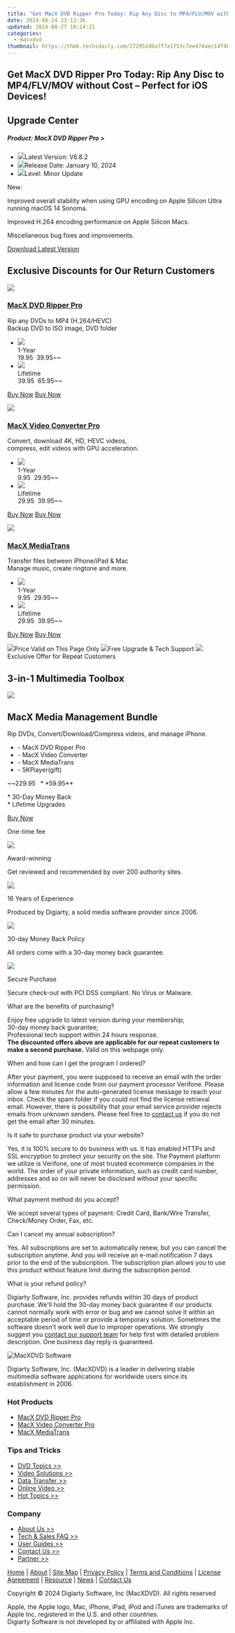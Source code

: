 ```yaml
---
title: "Get MacX DVD Ripper Pro Today: Rip Any Disc to MP4/FLV/MOV without Cost – Perfect for iOS Devices!"
date: 2024-08-24 23:13:36
updated: 2024-08-27 10:14:21
categories:
  - macxdvd
thumbnail: https://thmb.techidaily.com/272951d0a7f7a1f53c7ee474aec14f4b7a67f49064e3845b52b4ea1d0a9fa3cd.png
---
```


## Get MacX DVD Ripper Pro Today: Rip Any Disc to MP4/FLV/MOV without Cost – Perfect for iOS Devices!

## Upgrade Center

##### Product: MacX DVD Ripper Pro >

* ![](https://www.macxdvd.com/mac-dvd-ripper-pro/../image-style/registered-update/icon01.png)Latest Version: V6.8.2
* ![](https://www.macxdvd.com/mac-dvd-ripper-pro/../image-style/registered-update/icon02.png)Release Date: January 10, 2024
* ![](https://www.macxdvd.com/mac-dvd-ripper-pro/../image-style/registered-update/icon03.png)Level: Minor Update

New:

Improved overall stability when using GPU encoding on Apple Silicon Ultra running macOS 14 Sonoma.

Improved H.264 encoding performance on Apple Silicon Macs.

Miscellaneous bug fixes and improvements.

[Download Latest Version](https://tools.techidaily.com/macxdvd/products/) 



## Exclusive Discounts for Our Return Customers

![](https://www.macxdvd.com/mac-dvd-ripper-pro/../image-style/buy-tks/pro.png) 

### [MacX DVD Ripper Pro](https://tools.techidaily.com/macxdvd/products/)

Rip any DVDs to MP4 (H.264/HEVC)  
 Backup DVD to ISO image, DVD folder

* ![](https://www.macxdvd.com/mac-dvd-ripper-pro/../image-style/registered-update/selected-icon.png)  
1-Year  
$19.95  
~~$39.95~~
* ![](https://www.macxdvd.com/mac-dvd-ripper-pro/../image-style/registered-update/selected-icon.png)  
Lifetime  
$39.95  
~~$65.95~~

[Buy Now](https://estore.macxdvd.com/order/checkout.php?PRODS=37060137&QTY=1&CART=1&SHORT_FORM=1&COUPON=MODDRP1Y19&ORDERSTYLE=nLWsnpXPnHU%3D&DESIGN_TYPE=2&HIDEC=0&AFFILIATE=108875) [Buy Now](https://estore.macxdvd.com/order/checkout.php?PRODS=38483174&QTY=1&CART=1&SHORT_FORM=1&COUPON=MODDRPLT39&ORDERSTYLE=nLWsnpXPnHU%3D&DESIGN_TYPE=2&HIDEC=0&AFFILIATE=108875) 

![](https://www.macxdvd.com/mac-dvd-ripper-pro/../image-style/buy-tks/vc.png) 

### [MacX Video Converter Pro](https://tools.techidaily.com/macxdvd/products/)

Convert, download 4K, HD, HEVC videos,  
 compress, edit videos with GPU acceleration.

* ![](https://www.macxdvd.com/mac-dvd-ripper-pro/../image-style/registered-update/selected-icon.png)  
1-Year  
$9.95  
~~$29.95~~
* ![](https://www.macxdvd.com/mac-dvd-ripper-pro/../image-style/registered-update/selected-icon.png)  
Lifetime  
$29.95  
~~$39.95~~

[Buy Now](https://estore.macxdvd.com/order/checkout.php?PRODS=37060674&QTY=1&CART=1&SHORT_FORM=1&COUPON=MODVCP1Y9&ORDERSTYLE=nLWsnpXPnHU%3D&DESIGN_TYPE=2&HIDEC=0&AFFILIATE=108875) [Buy Now](https://estore.macxdvd.com/order/checkout.php?PRODS=38744011&CARD=2&QTY=1&CART=1&SHORT_FORM=1&COUPON=MODVCPLT29&ORDERSTYLE=nLWsnpXPnHU%3D&DESIGN_TYPE=2&HIDEC=0&AFFILIATE=108875) 

![](https://www.macxdvd.com/mac-dvd-ripper-pro/../image-style/buy-tks/mt.png) 

### [MacX MediaTrans](https://tools.techidaily.com/macxdvd/products/)

Transfer files between iPhone/iPad & Mac  
 Manage music, create ringtone and more.

* ![](https://www.macxdvd.com/mac-dvd-ripper-pro/../image-style/registered-update/selected-icon.png)  
1-Year  
$9.95  
~~$29.95~~
* ![](https://www.macxdvd.com/mac-dvd-ripper-pro/../image-style/registered-update/selected-icon.png)  
Lifetime  
$29.95  
~~$39.95~~

[Buy Now](https://estore.macxdvd.com/order/checkout.php?PRODS=37061199&QTY=1&CART=1&SHORT_FORM=1&COUPON=MODMMT1Y9&ORDERSTYLE=nLWsnpXPnHU%3D&DESIGN_TYPE=2&HIDEC=0&AFFILIATE=108875) [Buy Now](https://estore.macxdvd.com/order/checkout.php?PRODS=38739223&CARD=2&QTY=1&CART=1&SHORT_FORM=1&COUPON=MODMMTLT29&ORDERSTYLE=nLWsnpXPnHU%3D&DESIGN_TYPE=2&HIDEC=0&AFFILIATE=108875) 

![](https://www.macxdvd.com/mac-dvd-ripper-pro/../image-style/registered-update/news.jpg)Price Valid on This Page Only ![](https://www.macxdvd.com/mac-dvd-ripper-pro/../image-style/registered-update/news.jpg)Free Upgrade & Tech Support ![](https://www.macxdvd.com/mac-dvd-ripper-pro/../image-style/registered-update/news.jpg)Exclusive Offer for Repeat Customers 



## 3-in-1 Multimedia Toolbox

![](https://www.macxdvd.com/mac-dvd-ripper-pro/../image-style/buy-tks/pack3.png)

## MacX Media Management Bundle

Rip DVDs, Convert/Download/Compress videos, and manage iPhone.

* \- MacX DVD Ripper Pro
* \- MacX Video Converter
* \- MacX MediaTrans
* \- 5KPlayer(gift)

~~$229.95~~ **$59.95** 

\* 30-Day Money Back  
 \* Lifetime Upgrades

[Buy Now](https://estore.macxdvd.com/order/checkout.php?PRODS=37061296&CARD=2&CARD=2&CARD=2&CARD=2&QTY=1&CART=1&SHORT_FORM=1&COUPON=MODMACBUNDLE59&ORDERSTYLE=nLWsnpXPnHU%3D&DESIGN_TYPE=2&HIDEC=0&AFFILIATE=108875) 

One-time fee



![](https://www.macxdvd.com/mac-dvd-ripper-pro/../image-style/registered-update/a1.png) 

Award-winning

Get reviewed and recommended by over 200 authority sites.

![](https://www.macxdvd.com/mac-dvd-ripper-pro/../image-style/registered-update/a2.png) 

16 Years of Experience

Produced by Digiarty, a solid media software provider since 2006.

![](https://www.macxdvd.com/mac-dvd-ripper-pro/../image-style/registered-update/a3.png) 

30-day Money Back Policy

All orders come with a 30-day money back guarantee.

![](https://www.macxdvd.com/mac-dvd-ripper-pro/../image-style/registered-update/a4.png) 

Secure Purchase

Secure check-out with PCI DSS compliant. No Virus or Malware. 



What are the benefits of purchasing?

Enjoy free upgrade to latest version during your membership;   
 30-day money back guarantee;   
 Professional tech support within 24 hours response.   
 **The discounted offers above are applicable for our repeat customers to make a second purchase.**  Valid on this webpage only.

When and how can I get the program I ordered?

After your payment, you were supposed to receive an email with the order information and license code from our payment processor Verifone. Please allow a few minutes for the auto-generated license message to reach your inbox. Check the spam folder if you could not find the license retrieval email. However, there is possibility that your email service provider rejects emails from unknown senders. Please feel free to [contact us](https://tools.techidaily.com/macxdvd/products/) if you do not get the email after 30 minutes.

Is it safe to purchase product via your website?

Yes, it is 100% secure to do business with us. It has enabled HTTPs and SSL encryption to protect your security on the site. The Payment platform we utilize is Verifone, one of most trusted ecommerce companies in the world. The order of your private information, such as credit card number, addresses and so on will never be disclosed without your specific permission.

What payment method do you accept?

We accept several types of payment: Credit Card, Bank/Wire Transfer, Check/Money Order, Fax, etc.

Can I cancel my annual subscription?

Yes. All subscriptions are set to automatically renew, but you can cancel the subscription anytime. And you will receive an e-mail notification 7 days prior to the end of the subscription. The subscription plan allows you to use this product without feature limit during the subscription period.

What is your refund policy?

Digiarty Software, Inc. provides refunds within 30 days of product purchase. We'll hold the 30-day money back guarantee if our products cannot normally work with error or bug and we cannot solve it within an acceptable period of time or provide a temporary solution. Sometimes the software doesn't work well due to improper operations. We strongly suggest you [contact our support team](https://tools.techidaily.com/macxdvd/products/) for help first with detailed problem description. One business day reply is guaranteed.



![MacXDVD Software](https://www.macxdvd.com/mac-dvd-ripper-pro/../icon/logo.png) 

Digiarty Software, Inc. (MacXDVD) is a leader in delivering stable multimedia software applications for worldwide users since its establishment in 2006.

### Hot Products

* [MacX DVD Ripper Pro](https://tools.techidaily.com/macxdvd/products/)
* [MacX Video Converter Pro](https://tools.techidaily.com/macxdvd/products/)
* [MacX MediaTrans](https://tools.techidaily.com/macxdvd/products/)

### Tips and Tricks

* [DVD Topics >>](https://tools.techidaily.com/macxdvd/products/)
* [Video Solutions >>](https://tools.techidaily.com/macxdvd/products/)
* [Data Transfer >>](https://tools.techidaily.com/macxdvd/products/)
* [Online Video >>](https://tools.techidaily.com/macxdvd/products/)
* [Hot Topics >>](https://tools.techidaily.com/macxdvd/products/)

### Company

* [About Us >>](https://tools.techidaily.com/macxdvd/products/)
* [Tech & Sales FAQ >>](https://tools.techidaily.com/macxdvd/products/)
* [User Guides >>](https://tools.techidaily.com/macxdvd/products/)
* [Contact Us >>](https://tools.techidaily.com/macxdvd/products/)
* [Partner >>](https://tools.techidaily.com/macxdvd/products/)



[Home](https://tools.techidaily.com/macxdvd/products/) | [About](https://tools.techidaily.com/macxdvd/products/) | [Site Map](https://tools.techidaily.com/macxdvd/products/) | [Privacy Policy](https://tools.techidaily.com/macxdvd/products/) | [Terms and Conditions](https://tools.techidaily.com/macxdvd/products/) | [License Agreement](https://tools.techidaily.com/macxdvd/products/) | [Resource](https://tools.techidaily.com/macxdvd/products/) | [News](https://tools.techidaily.com/macxdvd/products/) | [Contact Us](https://tools.techidaily.com/macxdvd/products/)

Copyright © 2024 Digiarty Software, Inc (MacXDVD). All rights reserved

Apple, the Apple logo, Mac, iPhone, iPad, iPod and iTunes are trademarks of Apple Inc, registered in the U.S. and other countries.  
Digiarty Software is not developed by or affiliated with Apple Inc.

<ins class="adsbygoogle"
     style="display:block"
     data-ad-format="autorelaxed"
     data-ad-client="ca-pub-7571918770474297"
     data-ad-slot="1223367746"></ins>



<ins class="adsbygoogle"
     style="display:block"
     data-ad-client="ca-pub-7571918770474297"
     data-ad-slot="8358498916"
     data-ad-format="auto"
     data-full-width-responsive="true"></ins>

